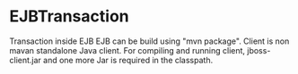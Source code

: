 # EJBTransaction
Transaction inside EJB 
EJB can be build using "mvn package". Client is non mavan standalone Java client. For compiling and running client, jboss-client.jar and one more Jar
is required in the classpath. 
